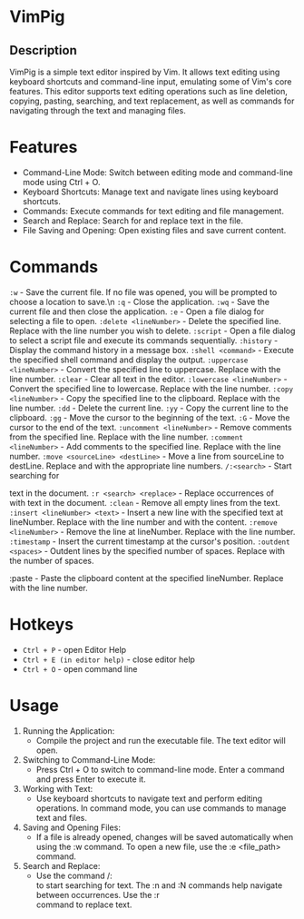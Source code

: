 # VimPig
## Description
VimPig is a simple text editor inspired by Vim. It allows text editing using keyboard shortcuts and command-line input, emulating some of Vim's core features. This editor supports text editing operations such as line deletion, copying, pasting, searching, and text replacement, as well as commands for navigating through the text and managing files.

# Features
- Command-Line Mode: Switch between editing mode and command-line mode using Ctrl + O.
- Keyboard Shortcuts: Manage text and navigate lines using keyboard shortcuts.
- Commands: Execute commands for text editing and file management.
- Search and Replace: Search for and replace text in the file.
- File Saving and Opening: Open existing files and save current content.
# Commands
`:w` - Save the current file. If no file was opened, you will be prompted to choose a location to save.\n
`:q` - Close the application.
`:wq` - Save the current file and then close the application.
`:e` - Open a file dialog for selecting a file to open.
`:delete <lineNumber>` - Delete the specified line. Replace <lineNumber> with the line number you wish to delete.
`:script` - Open a file dialog to select a script file and execute its commands sequentially.
`:history` - Display the command history in a message box.
`:shell <command>` - Execute the specified shell command and display the output.
`:uppercase <lineNumber>` - Convert the specified line to uppercase. Replace <lineNumber> with the line number.
`:clear` - Clear all text in the editor.
`:lowercase <lineNumber>` - Convert the specified line to lowercase. Replace <lineNumber> with the line number.
`:copy <lineNumber>` - Copy the specified line to the clipboard. Replace <lineNumber> with the line number.
`:dd` - Delete the current line.
`:yy` - Copy the current line to the clipboard.
`:gg` - Move the cursor to the beginning of the text.
`:G` - Move the cursor to the end of the text.
`:uncomment <lineNumber>` - Remove comments from the specified line. Replace <lineNumber> with the line number.
`:comment <lineNumber>` - Add comments to the specified line. Replace <lineNumber> with the line number.
`:move <sourceLine> <destLine>` - Move a line from sourceLine to destLine. Replace <sourceLine> and <destLine> with the appropriate line numbers.
`/:<search>` - Start searching for <search> text in the document.
`:r <search> <replace>` - Replace occurrences of <search> with <replace> text in the document.
`:clean` - Remove all empty lines from the text.
`:insert <lineNumber> <text>` - Insert a new line with the specified text at lineNumber. Replace <lineNumber> with the line number and <text> with the content.
`:remove <lineNumber>` - Remove the line at lineNumber. Replace <lineNumber> with the line number.
`:timestamp` - Insert the current timestamp at the cursor's position.
`:outdent <spaces>` - Outdent lines by the specified number of spaces. Replace <spaces> with the number of spaces.

:paste <lineNumber> - Paste the clipboard content at the specified lineNumber. Replace <lineNumber> with the line number.
# Hotkeys
- `Ctrl + P` - open Editor Help
- `Ctrl + E (in editor help)` - close editor help
- `Ctrl + O` - open command line
# Usage
1. Running the Application:
   - Compile the project and run the executable file. The text editor will open.
2. Switching to Command-Line Mode:
   - Press Ctrl + O to switch to command-line mode. Enter a command and press Enter to execute it.
3. Working with Text:
   - Use keyboard shortcuts to navigate text and perform editing operations. In command mode, you can use commands to manage text and files.
4. Saving and Opening Files:
   - If a file is already opened, changes will be saved automatically when using the :w command. To open a new file, use the :e <file_path> command.
5. Search and Replace:
   - Use the command /:<search> to start searching for text. The :n and :N commands help navigate between occurrences. Use the :r <search> <replace> command to replace text.
